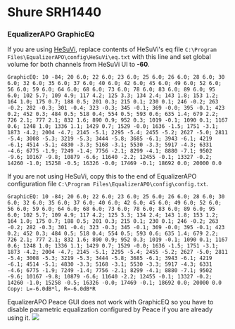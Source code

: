 # Shure SRH1440
### EqualizerAPO GraphicEQ
If you are using [HeSuVi](https://sourceforge.net/projects/hesuvi/), replace contents of HeSuVi's eq file `C:\Program Files\EqualizerAPO\config\HeSuVi\eq.txt` with this line and set global volume for both channels from HeSuVi UI to **-60**.
```
GraphicEQ: 10 -84; 20 6.0; 22 6.0; 23 6.0; 25 6.0; 26 6.0; 28 6.0; 30 6.0; 32 6.0; 35 6.0; 37 6.0; 40 6.0; 42 6.0; 45 6.0; 49 6.0; 52 6.0; 56 6.0; 59 6.0; 64 6.0; 68 6.0; 73 6.0; 78 6.0; 83 6.0; 89 6.0; 95 6.0; 102 5.7; 109 4.9; 117 4.2; 125 3.3; 134 2.4; 143 1.8; 153 1.2; 164 1.0; 175 0.7; 188 0.5; 201 0.3; 215 0.1; 230 0.1; 246 -0.2; 263 -0.2; 282 -0.3; 301 -0.4; 323 -0.3; 345 -0.1; 369 -0.0; 395 -0.1; 423 0.2; 452 0.3; 484 0.5; 518 0.4; 554 0.5; 593 0.6; 635 1.4; 679 2.2; 726 2.1; 777 2.1; 832 1.6; 890 0.9; 952 0.3; 1019 -0.1; 1090 0.1; 1167 0.6; 1248 1.0; 1336 1.1; 1429 0.7; 1529 -0.0; 1636 -1.5; 1751 -3.1; 1873 -4.2; 2004 -4.7; 2145 -5.1; 2295 -5.4; 2455 -5.2; 2627 -5.0; 2811 -5.4; 3008 -5.3; 3219 -5.3; 3444 -5.8; 3685 -6.1; 3943 -6.1; 4219 -6.1; 4514 -5.1; 4830 -3.3; 5168 -3.1; 5530 -3.3; 5917 -4.3; 6331 -4.6; 6775 -1.9; 7249 -1.4; 7756 -2.1; 8299 -4.1; 8880 -7.1; 9502 -9.6; 10167 -9.8; 10879 -6.6; 11640 -2.2; 12455 -0.1; 13327 -0.2; 14260 -1.0; 15258 -0.5; 16326 -0.0; 17469 -0.1; 18692 0.0; 20000 0.0
```
If you are not using HeSuVi, copy this to the end of EqualizerAPO configuration file `C:\Program Files\EqualizerAPO\config\config.txt`.
```
GraphicEQ: 10 -84; 20 6.0; 22 6.0; 23 6.0; 25 6.0; 26 6.0; 28 6.0; 30 6.0; 32 6.0; 35 6.0; 37 6.0; 40 6.0; 42 6.0; 45 6.0; 49 6.0; 52 6.0; 56 6.0; 59 6.0; 64 6.0; 68 6.0; 73 6.0; 78 6.0; 83 6.0; 89 6.0; 95 6.0; 102 5.7; 109 4.9; 117 4.2; 125 3.3; 134 2.4; 143 1.8; 153 1.2; 164 1.0; 175 0.7; 188 0.5; 201 0.3; 215 0.1; 230 0.1; 246 -0.2; 263 -0.2; 282 -0.3; 301 -0.4; 323 -0.3; 345 -0.1; 369 -0.0; 395 -0.1; 423 0.2; 452 0.3; 484 0.5; 518 0.4; 554 0.5; 593 0.6; 635 1.4; 679 2.2; 726 2.1; 777 2.1; 832 1.6; 890 0.9; 952 0.3; 1019 -0.1; 1090 0.1; 1167 0.6; 1248 1.0; 1336 1.1; 1429 0.7; 1529 -0.0; 1636 -1.5; 1751 -3.1; 1873 -4.2; 2004 -4.7; 2145 -5.1; 2295 -5.4; 2455 -5.2; 2627 -5.0; 2811 -5.4; 3008 -5.3; 3219 -5.3; 3444 -5.8; 3685 -6.1; 3943 -6.1; 4219 -6.1; 4514 -5.1; 4830 -3.3; 5168 -3.1; 5530 -3.3; 5917 -4.3; 6331 -4.6; 6775 -1.9; 7249 -1.4; 7756 -2.1; 8299 -4.1; 8880 -7.1; 9502 -9.6; 10167 -9.8; 10879 -6.6; 11640 -2.2; 12455 -0.1; 13327 -0.2; 14260 -1.0; 15258 -0.5; 16326 -0.0; 17469 -0.1; 18692 0.0; 20000 0.0
Copy: L=-6.0dB*l, R=-6.0dB*R
```
EqualizerAPO Peace GUI does not work with GraphicEQ so you have to disable parametric equalization configured by Peace if you are already using it.
![](https://raw.githubusercontent.com/jaakkopasanen/AutoEq/master/results/Sonoma%20Model%20One/headphoncecom/onear/Shure%20SRH1440/Shure%20SRH1440.png)
